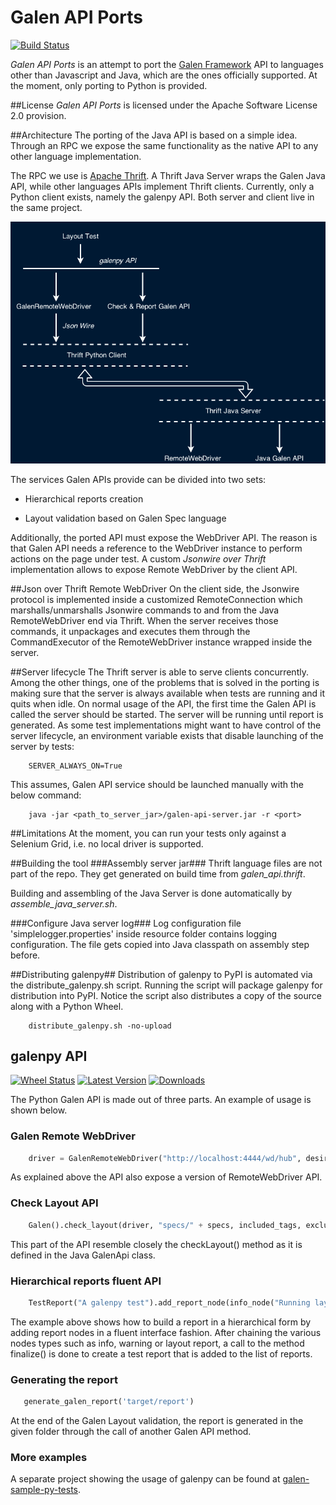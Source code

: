 Galen API Ports
===============
[![Build Status](https://travis-ci.org/valermor/galen-api-ports.svg?branch=master)](https://travis-ci.org/valermor/galen-api-ports)


_Galen API Ports_ is an attempt to port the [Galen Framework](http://galenframework.com "Galen's Homepage") API to languages other than Javascript and Java, which are the ones officially supported.
At the moment, only porting to Python is provided.

##License
_Galen API Ports_ is licensed under the Apache Software License 2.0 provision.

##Architecture
The porting of the Java API is based on a simple idea. Through an RPC we expose the same functionality as the native API to any other language implementation.

The RPC we use is [Apache Thrift](https://thrift.apache.org/).
A Thrift Java Server wraps the Galen Java API, while other languages APIs implement Thrift clients.
Currently, only a Python client exists, namely the galenpy API. Both server and client live in the same project.

![API port concept](/galen-api-ports.png)

The services Galen APIs provide can be divided into two sets:

- Hierarchical reports creation

- Layout validation based on Galen Spec language

Additionally, the ported API must expose the WebDriver API. The reason is that Galen API needs a reference to the WebDriver instance to perform actions on the page under test.
A custom _Jsonwire over Thrift_ implementation allows to expose Remote WebDriver by the client API.

##Json over Thrift Remote WebDriver
On the client side, the Jsonwire protocol is implemented inside a customized RemoteConnection which marshalls/unmarshalls Jsonwire commands to and from the Java RemoteWebDriver end via Thrift.
When the server receives those commands, it unpackages and executes them through the CommandExecutor of the RemoteWebDriver instance wrapped inside the server.

##Server lifecycle
The Thrift server is able to serve clients concurrently.
Among the other things, one of the problems that is solved in the porting is making sure that the server is always available when tests are running and it quits when idle.
On normal usage of the API, the first time the Galen API is called the server should be started. The server will be running until report is generated.
As some test implementations might want to have control of the server lifecycle, an environment variable exists that disable launching of the server by tests:

```
    SERVER_ALWAYS_ON=True
```

This assumes, Galen API service should be launched manually with the below command:

```
    java -jar <path_to_server_jar>/galen-api-server.jar -r <port>
```

##Limitations
At the moment, you can run your tests only against a Selenium Grid, i.e. no local driver is supported.

##Building the tool
###Assembly server jar###
Thrift language files are not part of the repo. They get generated on build time from _galen_api.thrift_.

Building and assembling of the Java Server is done automatically by _assemble_java_server.sh_.

###Configure Java server log###
Log configuration file 'simplelogger.properties' inside resource folder contains logging configuration.
The file gets copied into Java classpath on assembly step before.

##Distributing galenpy##
Distribution of galenpy to PyPI is automated via the distribute_galenpy.sh script.
Running the script will package galenpy for distribution into PyPI. Notice the script also distributes a copy of the source along with a Python Wheel.

```
    distribute_galenpy.sh -no-upload
```

## galenpy API

[![Wheel Status](https://pypip.in/wheel/galenpy/badge.svg)](https://pypi.python.org/pypi/galenpy/)
[![Latest Version](https://pypip.in/version/galenpy/badge.svg)](https://pypi.python.org/pypi/galenpy/)
[![Downloads](https://pypip.in/download/galenpy/badge.svg)](https://pypi.python.org/pypi/galenpy/)


The Python Galen API is made out of three parts. An example of usage is shown below.

### Galen Remote WebDriver
```python
    driver = GalenRemoteWebDriver("http://localhost:4444/wd/hub", desired_capabilities=DesiredCapabilities.CHROME)
```
As explained above the API also expose a version of RemoteWebDriver API.

### Check Layout API
```python
    Galen().check_layout(driver, "specs/" + specs, included_tags, excluded_tags)
```
This part of the API resemble closely the checkLayout() method as it is defined in the Java GalenApi class.

### Hierarchical reports fluent API
```python
    TestReport("A galenpy test").add_report_node(info_node("Running layout check for: " + test_name).with_node(warn_node('this is just an example')).with_node(error_node('to demonstrate reporting'))).add_layout_report_node("check " + specs, check_layout_report).finalize()
```
The example above shows how to build a report in a hierarchical form by adding report nodes in a fluent interface fashion.
After chaining the various nodes types such as info, warning or layout report, a call to the method finalize() is done to create a test report that is added to the list of reports.

### Generating the report
```python
   generate_galen_report('target/report')
```
At the end of the Galen Layout validation, the report is generated in the given folder through the call of another Galen API method.

### More examples
A separate project showing the usage of galenpy can be found at [galen-sample-py-tests](https://github.com/valermor/galen-sample-py-tests).